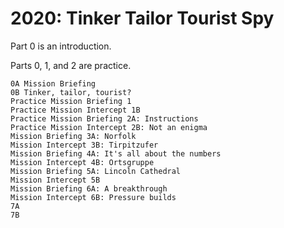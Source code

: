 # 2020: Tinker Tailor Tourist Spy

Part 0 is an introduction.

Parts 0, 1, and 2 are practice.

    0A Mission Briefing
    0B Tinker, tailor, tourist?
    Practice Mission Briefing 1
    Practice Mission Intercept 1B
    Practice Mission Briefing 2A: Instructions
    Practice Mission Intercept 2B: Not an enigma
    Mission Briefing 3A: Norfolk
    Mission Intercept 3B: Tirpitzufer
    Mission Briefing 4A: It's all about the numbers
    Mission Intercept 4B: Ortsgruppe
    Mission Briefing 5A: Lincoln Cathedral
    Mission Intercept 5B
    Mission Briefing 6A: A breakthrough
    Mission Intercept 6B: Pressure builds
    7A
    7B
